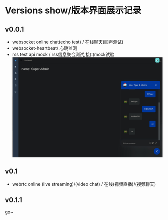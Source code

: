 # Versions show/版本界面展示记录

## v0.0.1
- websocket online chat(echo test) / 在线聊天(回声测试)
- websocket-heartbeat/ 心跳监测
- rss test api mock / rss信息聚合测试,接口mock试验
![v0.0.1界面展示](https://github.com/IanVzs/Petrichor/blob/master/version_shows/v0.0.1.jpg "lets go")

## v0.1
- webrtc online (live streaming)/(video chat) / 在线(视频直播)/(视频聊天)

## v0.1.1
go~